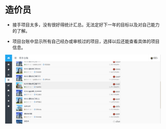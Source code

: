 # 造价员 #


- 接手项目太多，没有很好得统计汇总。无法定好下一年的目标以及对自己能力的了解。


- 项目台账中显示所有自己经办或审核过的项目，选择以后还能查看具体的项目信息。

![](/assets/4.png)
